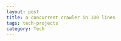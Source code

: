 ```yaml
---
layout: post
title: a concurrent crawler in 100 lines
tags: tech-projects 
category: Tech
---
```


<script src="https://gist.github.com/selimslab/3e7a9e32bc09ccdbbfe626584e20353c.js"></script>